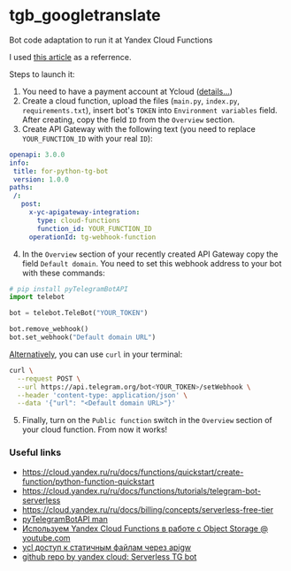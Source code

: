 # tgb_googletranslate
Bot code adaptation to run it at Yandex Cloud Functions

I used [this article](https://habr.com/ru/articles/550456/) as a referrence.

Steps to launch it:

1. You need to have a payment account at Ycloud ([details...](https://cloud.yandex.ru/ru/docs/functions/tutorials/telegram-bot-serverless#before-begin))
2. Create a cloud function, upload the files (`main.py`, `index.py`, `requirements.txt`), insert bot's `TOKEN` into `Environment variables` field. After creating, copy the field `ID` from the `Overview` section.
3. Create API Gateway with the following text (you need to replace `YOUR_FUNCTION_ID` with your real `ID`):
```yaml
openapi: 3.0.0
info:
 title: for-python-tg-bot
 version: 1.0.0
paths:
 /:
   post:
     x-yc-apigateway-integration:
       type: cloud-functions
       function_id: YOUR_FUNCTION_ID
     operationId: tg-webhook-function
```
4. In the `Overview` section of your recently created API Gateway copy the field `Default domain`. You need to set this webhook address to your bot with these commands:
```python 
# pip install pyTelegramBotAPI
import telebot

bot = telebot.TeleBot("YOUR_TOKEN")

bot.remove_webhook()
bot.set_webhook("Default domain URL")
```
[Alternatively](https://cloud.yandex.ru/ru/docs/functions/tutorials/telegram-bot-serverless#function-bind-bot), you can use `curl` in your terminal:
```sh
curl \
  --request POST \
  --url https://api.telegram.org/bot<YOUR_TOKEN>/setWebhook \
  --header 'content-type: application/json' \
  --data '{"url": "<Default domain URL>"}'
```

5. Finally, turn on the `Public function` switch in the `Overview` section of your cloud function. From now it works!

### Useful links
- https://cloud.yandex.ru/ru/docs/functions/quickstart/create-function/python-function-quickstart
- https://cloud.yandex.ru/ru/docs/functions/tutorials/telegram-bot-serverless
- https://cloud.yandex.ru/ru/docs/billing/concepts/serverless-free-tier
- [pyTelegramBotAPI man](https://pytba.readthedocs.io/_/downloads/en/4.6.0/pdf/)
- [Используем Yandex Cloud Functions в работе с Object Storage @ youtube.com](https://www.youtube.com/watch?v=_d-EPZ-X_Qo)
- [ycl доступ к статичным файлам через apigw](https://cloud.yandex.com/en/docs/api-gateway/concepts/extensions/object-storage)
- [github repo by yandex cloud: Serverless TG bot](https://github.com/yandex-cloud-examples/yc-practicum-serverless-telegram-bot/tree/main/steps/03-first-bot-function)
